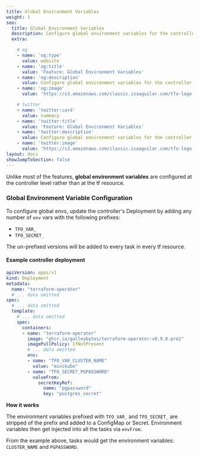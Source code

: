 ```yaml
---
title: Global Environment Variables
weight: 1
seo:
  title: Global Environment Variables
  description: Configure global environment variables for the controller to inject into all workflows
  extra:

    # og
    - name: 'og:type'
      value: website
    - name: 'og:title'
      value: 'Feature: Global Environment Variables'
    - name: 'og:description'
      value: Configure global environment variables for the controller to inject into all workflows
    - name: 'og:image'
      value: 'https://s3.amazonaws.com/classic.isaaguilar.com/tfo-logo-cir.png'

    # twitter
    - name: 'twitter:card'
      value: summary
    - name: 'twitter:title'
      value: 'Feature: Global Environment Variables'
    - name: 'twitter:description'
      value: Configure global environment variables for the controller to inject into all workflows
    - name: 'twitter:image'
      value: 'https://s3.amazonaws.com/classic.isaaguilar.com/tfo-logo-cir.png'
layout: docs
showJumpToSection: false
---
```


Unlike most of the features, **global environment variables** are configured at the controller level
rather than at the tf resource.

### Global Environment Variable Configuration

To configure global envs, update the controller's Deployment by adding any number of `env` vars with the
following prefixes:

- `TFO_VAR_`
- `TFO_SECRET_`


The un-prefixed versions will be added to every task in every tf resource.

#### Example controller deployment

```yaml
apiVersion: apps/v1
kind: Deployment
metadata:
  name: "terraform-operator"
  # ... data omitted
spec:
  # ... data omitted
  template:
    # ... data omitted
    spec:
      containers:
      - name: "terraform-operator"
        image: "ghcr.io/galleybytes/terraform-operator:v0.9.0-pre2"
        imagePullPolicy: IfNotPresent
        # ... data omitted
        env:
        - name: "TFO_VAR_CLUSTER_NAME"
          value: "minikube"
        - name: "TFO_SECRET_PGPASSWORD"
          valueFrom:
            secretKeyRef:
              name: "pgpassword"
              key: "postgres_secret"
```

**How it works**

The environment variables prefixed with `TFO_VAR_` and `TFO_SECRET_` are stripped of the prefix and added
to a ConfigMap or Secret. Environment variables then get injected into all the tasks via `envFrom`.

From the example above, tasks would get the environment variables: `CLUSTER_NAME` and `PGPASSWORD`.
